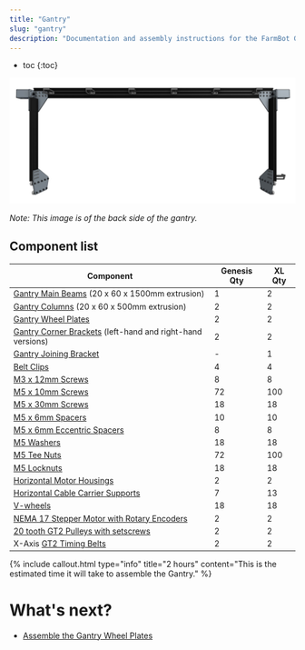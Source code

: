 ```yaml
---
title: "Gantry"
slug: "gantry"
description: "Documentation and assembly instructions for the FarmBot Genesis gantry"
---
```


* toc
{:toc}


![v1.3 gantry.JPG](_images/v1.3_gantry.JPG)

_Note: This image is of the back side of the gantry._

## Component list

|Component                     |Genesis Qty                   |XL Qty                        |
|------------------------------|------------------------------|------------------------------|
|[Gantry Main Beams](../Extras/bom/extrusions.md#gantry-main-beam) (20 x 60 x 1500mm extrusion)|1                             |2
|[Gantry Columns](../Extras/bom/extrusions.md#gantry-columns) (20 x 60 x 500mm extrusion)|2                             |2
|[Gantry Wheel Plates](../Extras/bom/plates-and-brackets.md#gantry-wheel-plates)|2                             |2
|[Gantry Corner Brackets](../Extras/bom/plates-and-brackets.md#gantry-corner-brackets) (left-hand and right-hand versions)|2                             |2
|[Gantry Joining Bracket](../Extras/bom/plates-and-brackets.md#gantry-joining-bracket)|-                             |1
|[Belt Clips](../Extras/bom/plates-and-brackets.md#belt-clips)|4                             |4
|[M3 x 12mm Screws](../Extras/bom/fasteners-and-hardware.md#m3-x-12mm-screws)|8                             |8
|[M5 x 10mm Screws](../Extras/bom/fasteners-and-hardware.md#m5-x-10mm-screws)|72                            |100
|[M5 x 30mm Screws](../Extras/bom/fasteners-and-hardware.md#m5-x-30mm-screws)|18                            |18
|[M5 x 6mm Spacers](../Extras/bom/fasteners-and-hardware.md#m5-x-6mm-spacers)|10                            |10
|[M5 x 6mm Eccentric Spacers](../Extras/bom/fasteners-and-hardware.md#m5-x-6mm-eccentric-spacers)|8                             |8
|[M5 Washers](../Extras/bom/fasteners-and-hardware.md#m5-washers)|18                            |18
|[M5 Tee Nuts](../Extras/bom/fasteners-and-hardware.md#m5-tee-nuts)|72                            |100
|[M5 Locknuts](../Extras/bom/fasteners-and-hardware.md#m5-locknuts)|18                            |18
|[Horizontal Motor Housings](../Extras/bom/plastic-parts.md#horizontal-motor-housings)|2                             |2
|[Horizontal Cable Carrier Supports](../Extras/bom/plastic-parts.md#horizontal-cable-carrier-supports)|7                             |13
|[V-wheels](../Extras/bom/drivetrain.md#v-wheels)|18                            |18
|[NEMA 17 Stepper Motor with Rotary Encoders](../Extras/bom/electronics-and-wiring.md#nema-17-stepper-motors-with-rotary-encoders)|2                             |2
|[20 tooth GT2 Pulleys with setscrews](../Extras/bom/drivetrain.md#gt2-pulleys)|2                             |2
|X-Axis [GT2 Timing Belts](../Extras/bom/drivetrain.md#gt2-timing-belt)|2                             |2



{%
include callout.html
type="info"
title="2 hours"
content="This is the estimated time it will take to assemble the Gantry."
%}


# What's next?

 * [Assemble the Gantry Wheel Plates](gantry/assemble-the-gantry-wheel-plates.md)

